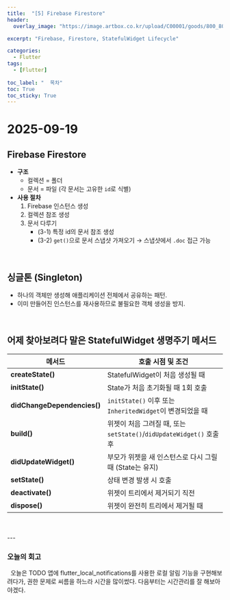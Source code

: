 ```yaml
---
title:  "[5] Firebase Firestore"
header:
  overlay_image: "https://image.artbox.co.kr/upload/C00001/goods/800_800/818/230525003912818.jpg?s=/goods/org/818/230525003912818.jpg"

excerpt: "Firebase, Firestore, StatefulWidget Lifecycle"

categories:
  - Flutter
tags:
  - [Flutter]
    
toc_label: "  목차"
toc: True
toc_sticky: True
---
```


# 2025-09-19

## Firebase Firestore
- **구조**
  - 컬렉션 = 폴더
  - 문서 = 파일 (각 문서는 고유한 `id`로 식별)
- **사용 절차**
  1. Firebase 인스턴스 생성
  2. 컬렉션 참조 생성
  3. 문서 다루기
     - (3-1) 특정 id의 문서 참조 생성
     - (3-2) `get()`으로 문서 스냅샷 가져오기 → 스냅샷에서 `.doc` 접근 가능

<br>

## 싱글톤 (Singleton)
- 하나의 객체만 생성해 애플리케이션 전체에서 공유하는 패턴.
- 이미 만들어진 인스턴스를 재사용하므로 불필요한 객체 생성을 방지.

<br>

## 어제 찾아보려다 말은 StatefulWidget 생명주기 메서드
| 메서드 | 호출 시점 및 조건 |
|--------|------------------|
| **createState()** | StatefulWidget이 처음 생성될 때 |
| **initState()** | State가 처음 초기화될 때 1회 호출 |
| **didChangeDependencies()** | `initState()` 이후 또는 `InheritedWidget`이 변경되었을 때 |
| **build()** | 위젯이 처음 그려질 때, 또는 `setState()`/`didUpdateWidget()` 호출 후 |
| **didUpdateWidget()** | 부모가 위젯을 새 인스턴스로 다시 그릴 때 (State는 유지) |
| **setState()** | 상태 변경 발생 시 호출 |
| **deactivate()** | 위젯이 트리에서 제거되기 직전 |
| **dispose()** | 위젯이 완전히 트리에서 제거될 때 |

<br>
<br>
---

### 오늘의 회고

&nbsp; 오늘은 TODO 앱에 flutter_local_notifications를 사용한 로컬 알림 기능을 구현해보려다가, 권한 문제로 씨름을 하느라 시간을 많이썼다. 다음부터는 시간관리를 잘 해보아야겠다.
